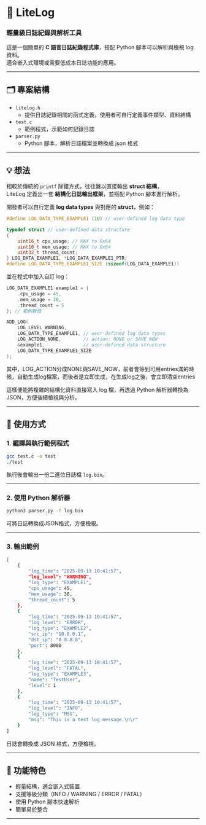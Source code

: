 # 📒 LiteLog
### 輕量級日誌紀錄與解析工具

這是一個簡單的 **C 語言日誌紀錄程式庫**，搭配 Python 腳本可以解析與檢視 log 資料。  
適合嵌入式環境或需要低成本日誌功能的應用。

---

## 🗂️ 專案結構
- `litelog.h`  
  - 提供日誌紀錄相關的函式定義，使用者可自行定義事件類型、資料結構
- `test.c`  
  - 範例程式，示範如何記錄日誌
- `parser.py`  
  - Python 腳本，解析日誌檔案並轉換成 json 格式

---

## 💡 想法
相較於傳統的 `printf` 除錯方式，往往難以直接輸出 **struct 結構**，  
LiteLog 定義出一套 **結構化日誌輸出框架**，並搭配 Python 腳本進行解析。  

開發者可以自行定義 **log data types** 與對應的 **struct**，例如：

```c
#define LOG_DATA_TYPE_EXAMPLE1 (1U) // user-defined log data type

typedef struct // user-defined data structure
{
    uint16_t cpu_usage; // MAX to 0x64
    uint16_t mem_usage; // MAX to 0x64
    uint32_t thread_count;
} LOG_DATA_EXAMPLE1, *LOG_DATA_EXAMPLE1_PTR;
#define LOG_DATA_TYPE_EXAMPLE1_SIZE (sizeof(LOG_DATA_EXAMPLE1))
```

並在程式中加入自訂 log：

```c
LOG_DATA_EXAMPLE1 example1 = {
    .cpu_usage = 45,
    .mem_usage = 30,
    .thread_count = 5
}; // 範例數值

ADD_LOG(
    LOG_LEVEL_WARNING,
    LOG_DATA_TYPE_EXAMPLE1, // user-defined log data types
    LOG_ACTION_NONE,        // action: NONE or SAVE_NOW
    &example1,              // user-defined data structure
    LOG_DATA_TYPE_EXAMPLE1_SIZE
);
```
其中，LOG_ACTION分成NONE與SAVE_NOW，前者會等到可用entries滿的時候，自動生成log檔案，而後者是立即生成，在生成log之後，會立即清空entries

這樣便能將複雜的結構化資料直接寫入 log 檔，再透過 Python 解析器轉換為 JSON，方便後續檢視與分析。  

---

## 🚀 使用方式

### 1. 編譯與執行範例程式
```bash
gcc test.c -o test
./test
```

執行後會輸出一份二進位日誌檔 `log.bin`。

---

### 2. 使用 Python 解析器
```bash
python3 parser.py -f log.bin
```

可將日誌轉換成JSON格式，方便檢視。

---

### 3. 輸出範例
```bash
[
    {
        "log_time": "2025-09-13 10:41:57",
        "log_level": "WARNING",
        "log_type": "EXAMPLE1",
        "cpu_usage": 45,
        "mem_usage": 30,
        "thread_count": 5
    },
    {
        "log_time": "2025-09-13 10:41:57",
        "log_level": "ERROR",
        "log_type": "EXAMPLE2",
        "src_ip": "10.0.0.1",
        "dst_ip": "8.8.8.8",
        "port": 8080
    },
    {
        "log_time": "2025-09-13 10:41:57",
        "log_level": "FATAL",
        "log_type": "EXAMPLE3",
        "name": "TestUser",
        "level": 1
    },
    {
        "log_time": "2025-09-13 10:41:57",
        "log_level": "INFO",
        "log_type": "MSG",
        "msg": "This is a test log message.\n\r"
    }
]
```

日誌會轉換成 JSON 格式，方便檢視。

---

## 📝 功能特色
- 輕量結構，適合嵌入式裝置  
- 支援等級分類（INFO / WARNING / ERROR / FATAL）  
- 使用 Python 腳本快速解析  
- 簡單易於整合  

---
